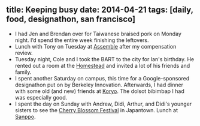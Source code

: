 title: Keeping busy
date: 2014-04-21
tags: [daily, food, designathon, san francisco]
---

- I had Jen and Brendan over for Taiwanese braised pork on Monday night. I’d spend the entire week finishing the leftovers.
- Lunch with Tony on Tuesday at [Assemble](http://assemblerestaurant.com/) after my compensation review.
- Tuesday night, Cole and I took the BART to the city for Ian's birthday. He rented out a room at the [Homestead](http://www.homesteadsf.com/) and invited a lot of his friends and family.
- I spent another Saturday on campus, this time for a Google-sponsored designathon put on by Berkeley Innovation. Afterwards, I had dinner with some old (and new) friends at [Koryo](http://www.yelp.com/biz/koryo-restaurant-berkeley). The dolsot bibimbap I had was especially good.
- I spent the day on Sunday with Andrew, Didi, Arthur, and Didi's younger sisters to see the [Cherry Blossom Festival](http://sfcherryblossom.org/WP/) in Japantown. Lunch at [Sanppo](http://sanppo.net/).